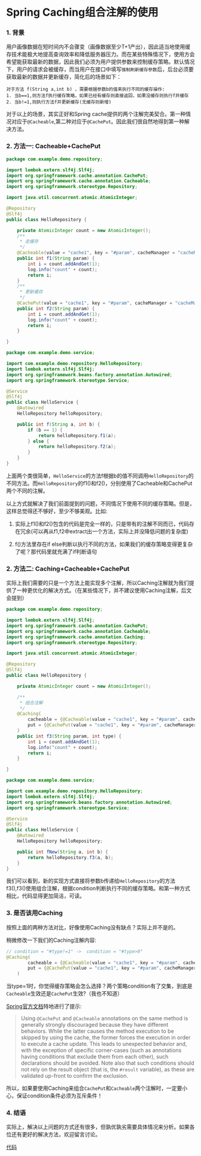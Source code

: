 # Spring Caching组合注解的使用

### 1. 背景

用户画像数据在短时间内不会骤变（画像数据至少T+1产出），因此适当地使用缓存技术能极大地提高查询效率和降低服务器压力。而在某些特殊情况下，使用方会希望能获取最新的数据，因此我们必须为用户提供参数来控制缓存策略。默认情况下，用户的请求会被缓存，而当用户在接口中填写`强制刷新缓存参数`后，后台必须要获取最新的数据并更新缓存，简化后的场景如下：

```
对于方法 f(String a,int b) ，需要根据参数b的值来执行不同的缓存操作:
1. 当b==1,则方法f执行缓存策略，如果已经有缓存则直接返回，如果没缓存则执行f并缓存
2. 当b!=1,则执行方法f并更新缓存(无缓存则新增)
```

对于以上的场景，其实正好和Spring cache提供的两个注解完美契合。第一种情况对应于`@Cacheable`,第二种对应于`@CachePut`。因此我们很自然地得到第一种解决方法。

### 2. 方法一: Cacheable+CachePut

```java
package com.example.demo.repository;

import lombok.extern.slf4j.Slf4j;
import org.springframework.cache.annotation.CachePut;
import org.springframework.cache.annotation.Cacheable;
import org.springframework.stereotype.Repository;

import java.util.concurrent.atomic.AtomicInteger;

@Repository
@Slf4j
public class HelloRepository {

    private AtomicInteger count = new AtomicInteger();
    /**
     * 走缓存
     */
    @Cacheable(value = "cache1", key = "#param", cacheManager = "cacheManager")
    public int f1(String param) {
        int i = count.addAndGet(1);
        log.info("count" + count);
        return i;
    }
    /**
     * 更新缓存
     */
    @CachePut(value = "cache1", key = "#param", cacheManager = "cacheManager")
    public int f2(String param) {
        int i = count.addAndGet(1);
        log.info("count" + count);
        return i;
    }

}

```

```java
package com.example.demo.service;

import com.example.demo.repository.HelloRepository;
import lombok.extern.slf4j.Slf4j;
import org.springframework.beans.factory.annotation.Autowired;
import org.springframework.stereotype.Service;

@Service
@Slf4j
public class HelloService {
    @Autowired
    HelloRepository helloRepository;

    public int f(String a, int b) {
        if (b == 1) {
            return helloRepository.f1(a);
        } else {
            return helloRepository.f2(a);
        }
    }
}

```

上面两个类很简单，`HelloService`的方法f根据b的值不同调用`HelloRepository`的不同方法。而`HelloRepository`的f1()和f2()，分别使用了Cacheable和CachePut两个不同的注解。

以上方式就解决了我们前面提到的问题，不同情况下使用不同的缓存策略。但是，这样总觉得还不够好，至少不够美观。比如:

1. 实际上f1()和f2()包含的代码是完全一样的，只是带有的注解不同而已，代码存在冗余(可以再从f1,f2中extract出一个方法，实际上并没降低问题的复杂度)

2. f()方法里存在if else判断以执行不同的方法，如果我们的缓存策略变得更复杂了呢？那代码里就充满了if判断语句

### 2. 方法二: Caching+Cacheable+CachePut

实际上我们需要的只是一个方法上能实现多个注解，所以Caching注解就为我们提供了一种更优化的解决方式。（在某些情况下，并不建议使用Caching注解，后文会提到）

```java
package com.example.demo.repository;

import lombok.extern.slf4j.Slf4j;
import org.springframework.cache.annotation.CachePut;
import org.springframework.cache.annotation.Cacheable;
import org.springframework.cache.annotation.Caching;
import org.springframework.stereotype.Repository;

import java.util.concurrent.atomic.AtomicInteger;

@Repository
@Slf4j
public class HelloRepository {

    private AtomicInteger count = new AtomicInteger();

    /**
     * 组合注解
     */
    @Caching(
        cacheable = {@Cacheable(value = "cache1", key = "#param", cacheManager = "cacheManager", condition = "#type==1")},
        put = {@CachePut(value = "cache1", key = "#param", cacheManager = "cacheManager", condition = "#type!=1")}
    )
    public int f3(String param, int type) {
        int i = count.addAndGet(1);
        log.info("count" + count);
        return i;
    }

}
```

```java
package com.example.demo.service;

import com.example.demo.repository.HelloRepository;
import lombok.extern.slf4j.Slf4j;
import org.springframework.beans.factory.annotation.Autowired;
import org.springframework.stereotype.Service;

@Service
@Slf4j
public class HelloService {
    @Autowired
    HelloRepository helloRepository;

    public int fNew(String a, int b) {
        return helloRepository.f3(a, b);
    }
}

```

我们可以看到，新的实现方式直接将参数b传递给`HelloRepository`的方法f3(),f3()使用组合注解，根据condition判断执行不同的缓存策略。和第一种方式相比，代码显得更加简洁，可读。

### 3. 是否该用Caching

按照上面的两种方法对比，好像使用Caching没有缺点？实际上并不是的。

稍微修改一下我们的Caching注解内容:

```java
// condition = "#type!=1" ->  condition = "#type>0"
@Caching(
        cacheable = {@Cacheable(value = "cache1", key = "#param", cacheManager = "cacheManager", condition = "#type==1")},
        put = {@CachePut(value = "cache1", key = "#param", cacheManager = "cacheManager", condition = "#type>0")}
    ) 
```

当type=1时，你觉得缓存策略会怎么选择？两个策略condition有了交集，到底是`Cacheable`生效还是`CachePut`生效?（我也不知道）

[Spring官方文档](https://docs.spring.io/spring/docs/5.1.4.RELEASE/spring-framework-reference/integration.html#cache-annotations-put)特地进行了提示:

> Using `@CachePut` and `@Cacheable` annotations on the same method is generally strongly discouraged because they have different behaviors. While the latter causes the method execution to be skipped by using the cache, the former forces the execution in order to execute a cache update. This leads to unexpected behavior and, with the exception of specific corner-cases (such as annotations having conditions that exclude them from each other), such declarations should be avoided. Note also that such conditions should not rely on the result object (that is, the `#result` variable), as these are validated up-front to confirm the exclusion.

所以，如果要使用Caching来组合`CachePut`和`Cacheable`两个注解时，一定要小心，保证condition条件必须为互斥条件！

### 4. 结语

实际上，解决以上问题的方式还有很多，但孰优孰劣需要具体情况来分析。如果各位还有更好的解决方法，欢迎留言讨论。

[代码](https://github.com/htw0056/blog/tree/master/java/code/cache-test)

